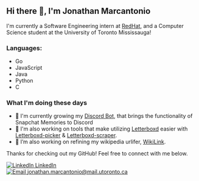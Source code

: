 ## Hi there 👋, I'm Jonathan Marcantonio

I'm currently a Software Engineering intern at [RedHat](https://github.com/RedHatOfficial), and a Computer Science student at the University of Toronto Mississauga!


### Languages:
- Go
- JavaScript
- Java
- Python
- C

### What I'm doing these days
- 🎎 I'm currently growing my [Discord Bot](https://github.com/lennysgarage/DiscordMemories), that brings the functionality of Snapchat Memories to Discord
- 🌱 I'm also working on tools that make utilizing [Letterboxd](http://letterboxd.com/) easier with [Letterboxd-picker](https://github.com/lennysgarage/letterboxd-picker) & [Letterboxd-scraper](https://github.com/lennysgarage/letterboxd-scraper).
- 🔭 I’m also working on refining my wikipedia urlifer, [WikiLink](http://wikifylink.me/).



Thanks for checking out my GitHub! Feel free to connect with me below.

[![LinkedIn](https://img.icons8.com/fluent/24/000000/linkedin.png) LinkedIn][linkedin]
<br/>
[![Email](https://img.icons8.com/ultraviolet/24/000000/email-open--v1.png) jonathan.marcantonio@mail.utoronto.ca][email]



[linkedin]: https://www.linkedin.com/in/jonathan-marcantonio/
[email]: mailto:jonathan.marcantonio@mail.utoronto.ca
